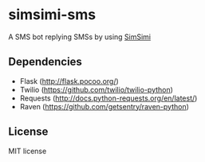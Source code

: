 # simsimi-sms

A SMS bot replying SMSs by using [SimSimi](http://www.simsimi.com/)

## Dependencies

* Flask (http://flask.pocoo.org/)
* Twilio (https://github.com/twilio/twilio-python)
* Requests (http://docs.python-requests.org/en/latest/)
* Raven (https://github.com/getsentry/raven-python)

## License

MIT license
